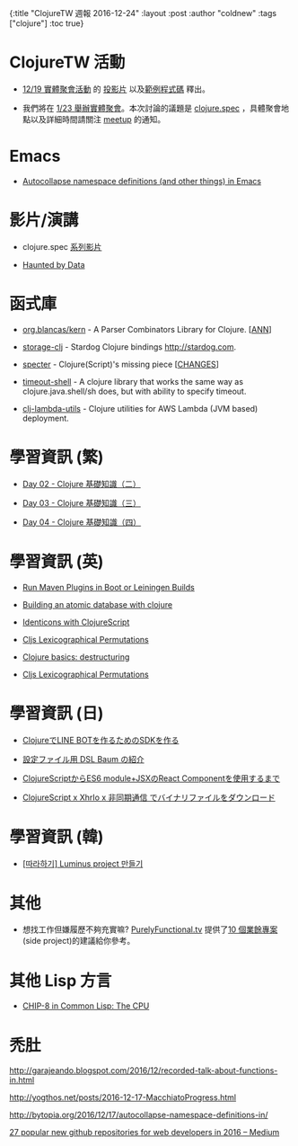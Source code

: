 {:title "ClojureTW 週報 2016-12-24"
:layout :post
:author "coldnew"
:tags  ["clojure"]
:toc true}

# ClojureTW 活動

* [12/19 實體聚會活動](https://www.meetup.com/Clojure-tw/events/235951132/) 的 [投影片](https://lovecankill.com/talks/intro-spec.html) 以及[範例程式碼](https://github.com/cataska/spec-talks/blob/master/src/spec_talks/intro.clj) 釋出。

* 我們將在 [1/23 舉辦實體聚會](https://www.meetup.com/Clojure-tw/events/236234639/)。本次討論的議題是 [clojure.spec](http://clojure.org/about/spec) ，具體聚會地點以及詳細時間請關注 [meetup](https://www.meetup.com/Clojure-tw/events/236234639/) 的通知。

# Emacs

* [Autocollapse namespace definitions (and other things) in Emacs](http://bytopia.org/2016/12/17/autocollapse-namespace-definitions-in/)

# 影片/演講

* clojure.spec [系列影片](https://www.reddit.com/r/Clojure/comments/5izvmg/clojure_spec_screencast_series/)

* [Haunted by Data](https://www.youtube.com/watch?v=GAXLHM-1Psk)

# 函式庫

* [org.blancas/kern](https://github.com/blancas/kern) -  A Parser Combinators Library for Clojure. [[ANN](https://groups.google.com/forum/#!msg/clojure/4aDUQfR9IaM/PuWrQbWyEAAJ)]

* [storage-clj](https://github.com/stardog-union/stardog-clj) - Stardog Clojure bindings http://stardog.com.

* [specter](https://github.com/nathanmarz/specter) - Clojure(Script)'s missing piece
 [[CHANGES](https://github.com/nathanmarz/specter/blob/master/CHANGES.md)]

* [timeout-shell](https://github.com/honzabrecka/timeout-shell) - A clojure library that works the same way as clojure.java.shell/sh does, but with ability to specify timeout.

* [clj-lambda-utils](https://github.com/mhjort/clj-lambda-utils/) - Clojure utilities for AWS Lambda (JVM based) deployment.

# 學習資訊 (繁)

* [Day 02 - Clojure 基礎知識（二）](http://ithelp.ithome.com.tw/articles/10186430)

* [Day 03 - Clojure 基礎知識（三）](http://ithelp.ithome.com.tw/articles/10186569)

* [Day 04 - Clojure 基礎知識（四）](http://ithelp.ithome.com.tw/articles/10186717)


# 學習資訊 (英)

* [Run Maven Plugins in Boot or Leiningen Builds](https://bigsolutions.io/2016/12/14/run-maven-plugins-in-boot-or-leiningen-builds/)

* [Building an atomic database with clojure](http://spootnik.org/entries/2016/12/17_building-an-atomic-database-with-clojure.html)

* [Identicons with ClojureScript](http://darrennewton.com/2016/12/17/identicons-with-clojurescript/)

* [Cljs Lexicographical Permutations](http://www.upgradingdave.com/blog/posts/2016-12-17-permutation.html)

* [Clojure basics: destructuring](https://paultopia.github.io/posts-output/destructuring/)

* [Cljs Lexicographical Permutations](http://www.upgradingdave.com/blog/posts/2016-12-17-permutation.html)

# 學習資訊 (日)

* [ClojureでLINE BOTを作るためのSDKを作る](http://qiita.com/xorphitus/items/2df261ac5951d09a436b)

* [設定ファイル用 DSL Baum の紹介](http://qiita.com/rfkm/items/0e38a0d81325f17e7653)

* [ClojureScriptからES6 module+JSXのReact Componentを使用するまで](http://qiita.com/If_I_were_boxp/items/cf5e1eb847afa2925cf1)

* [ClojureScript x XhrIo x 非同期通信 でバイナリファイルをダウンロード](http://qiita.com/blackawa/items/c83d3f08b71a02db9348)

# 學習資訊 (韓)

* [[따라하기] Luminus project 만들기](http://clojure.kr/for-newbie-leiningen-web-proj1)

# 其他

* 想找工作但嫌履歷不夠充實嘛? [PurelyFunctional.tv](https://purelyfunctional.tv) 提供了[10 個業餘專案](https://purelyfunctional.tv/functional-programming-career-guide/10-side-projects-resume/) (side project)的建議給你參考。

# 其他 Lisp 方言

* [CHIP-8 in Common Lisp: The CPU](http://stevelosh.com/blog/2016/12/chip8-cpu/)

# 禿肚

http://garajeando.blogspot.com/2016/12/recorded-talk-about-functions-in.html

http://yogthos.net/posts/2016-12-17-MacchiatoProgress.html

http://bytopia.org/2016/12/17/autocollapse-namespace-definitions-in/

[27 popular new github repositories for web developers in 2016 – Medium](https://medium.com/@NaviHenry1/27-popular-new-github-repositories-for-web-developers-in-2016-27cdcbba9779#.51gj0qass)
